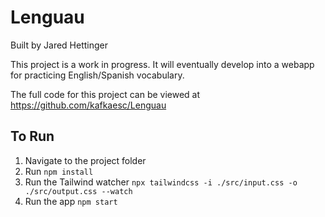 # Lenguau

Built by Jared Hettinger

This project is a work in progress. It will eventually develop into a webapp for practicing English/Spanish vocabulary.

The full code for this project can be viewed at https://github.com/kafkaesc/Lenguau

## To Run

1. Navigate to the project folder
1. Run `npm install`
1. Run the Tailwind watcher `npx tailwindcss -i ./src/input.css -o ./src/output.css --watch`
1. Run the app `npm start`
